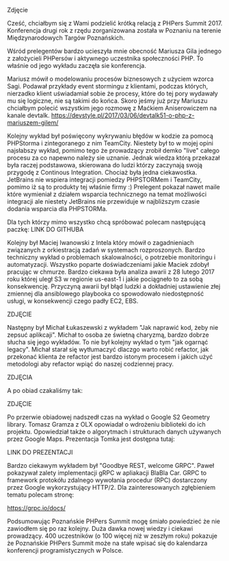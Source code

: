 

Zdjęcie

Cześć, chciałbym się z Wami podzielić krótką relacją z PHPers Summit 2017.
Konferencja drugi rok z rzędu zorganizowana została w Poznaniu na terenie Międzynarodowych Targów Poznańskich.

Wśród prelegentów bardzo ucieszyła mnie obecność Mariusza Gila jednego z założycieli PHPersów i aktywnego
uczestnika społeczności PHP. To właśnie od jego wykładu zaczęła sie konferencja.

Mariusz mówił o modelowaniu procesów biznesowych z użyciem wzorca Sagi. Podawał przykłady
event stormingu z klientami, podczas których, nierzadko klient uświadamiał sobie że procesy,
które do tej pory wydawały mu się logiczne, nie są takimi do końca.
Skoro jeśmy już przy Mariuszu chciałbym polecić wszystkim jego rozmowę z Maćkiem Aniserowiczem na kanale devtalk.
https://devstyle.pl/2017/03/06/devtalk51-o-php-z-mariuszem-gilem/

Kolejny wykład był poświęcony wykrywaniu błędów w kodzie za pomocą PHPStorma i zintegoranego z nim TeamCity.
Niestety był to w mojej opini najsłabszy wykład, pomimo tego że prowadzący zrobił demko "live" całego procesu
za co napewno należy sie uznanie. Jednak wiedza którą przekazał była raczej podstawowa, skierowana do ludzi którzy
zaczynają swoją przygodę z Continous Integration.
Chociaż była jedna ciekawostka.
JetBrains nie wspiera integracji pomiedzy PHPSTORMem i TeamCity, pomimo iż są to produkty tej właśnie firmy :)
Prelegent pokazał nawet maile które wymieniał z działem wsparcia technicznego na temat możliwości integracji ale niestety
JetBrains nie przewiduje w najbliższym czasie dodania wsparcia dla PHPSTORMa.

Dla tych którzy mimo wszystko chcą spróbować polecam następującą paczkę:
LINK DO GITHUBA

Kolejny był Maciej Iwanowski z Intela który mówił o zagadnieniach związanych z orkiestracją zadań w systemach rozproszonych.
Bardzo techniczny wykład o problemach skalowalności, o potrzebie monitoringu i automatyzacji. Wszystko poparte doświadczeniami jakie
Maciek zdobył pracując w chmurze. Bardzo ciekawa była analiza awarii z 28 lutego 2017 roku której uległ S3 w regionie us-east-1
i jakie pociągneło to za sobą konsekwencję. Przyczyną awarii był błąd ludzki a dokładniej ustawienie złej zmiennej dla ansiblowego playbooka
co spowodowało niedostępność usługi, w konsekwencji czego padły EC2, EBS.

ZDJĘCIE

Następny był Michał Łukaszewski z wykładem "Jak naprawić kod, żeby nie zepsuć aplikcaji".
Michał to osoba ze świetną charyzmą, bardzo dobrze słucha się jego wykładów. To nie był kolejny wykład o tym "jak ogarnąć legacy".
Michał starał się wytłumaczyć dlaczgo warto robić refactor, jak przekonać klienta że refactor jest bardzo istonym procesem
i jakich użyć metodologi aby refactor wpiąć do naszej codziennej pracy.


ZDJĘCIA


A po obiad czakaliśmy tak:


ZDJĘCIE


Po przerwie obiadowej nadszedł czas na wykład o Google S2 Geometry library.
Tomasz Gramza z OLX opowiadał o wdrożeniu biblioteki do ich projektu. Opowiedział także o algorytmach i strukturach danych
używanych przez Google Maps. Prezentacja Tomka jest dostępna tutaj:

LINK DO PREZENTACJI


Bardzo ciekawym wykładem był "Goodbye REST, welcome GRPC".
Paweł pokazywał zalety implementacji gRPC w apliakacji BlaBla Car.
GRPC to framework protokółu zdalnego wywołania procedur (RPC) dostarczony przez Google wykorzystujący HTTP/2.
Dla zainteresowanych zgłębieniem tematu polecam stronę:

https://grpc.io/docs/


Podsumowując Poznańskie PHPers Summit mogę śmiało powiedzieć że nie zawiodłem się po raz kolejny.
Duża dawka nowej wiedzy i ciekawi prowadzący. 400 uczestników (o 100 więcej niż w zeszłym roku) pokazuje że Poznańskie
PHPers Summit może na stałe wpisać się do kalendarza konferencji programistycznych w Polsce.
